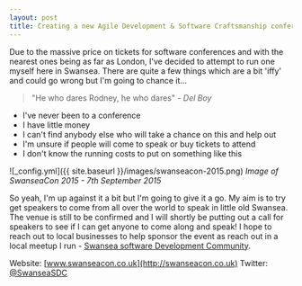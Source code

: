```yaml
---
layout: post
title: Creating a new Agile Development & Software Craftsmanship conference - SwanseaCon 2015
---
```


Due to the massive price on tickets for software conferences and with the nearest ones being as far as London, I've decided to attempt to run one myself here in Swansea. There are quite a few things which are a bit 'iffy' and could go wrong but I'm going to chance it...

> "He who dares Rodney, he who dares" *- Del Boy*

* I've never been to a conference
* I have little money
* I can't find anybody else who will take a chance on this and help out
* I'm unsure if people will come to speak or buy tickets to attend
* I don't know the running costs to put on something like this

![_config.yml]({{ site.baseurl }}/images/swanseacon-2015.png)
*Image of SwanseaCon 2015 - 7th September 2015*

So yeah, I'm up against it a bit but I'm going to give it a go. My aim is to try get speakers to come from all over the world to speak in little old Swansea. The venue is still to be confirmed and I will shortly be putting out a call for speakers to see if I can get anyone to come along and speak! I hope to reach out to local businesses to help sponsor the event as reach out in a local meetup I run - [Swansea software Development Community](http://meetup.com/swansea-software-development-community).

Website: [www.swanseacon.co.uk](http://swanseacon.co.uk)
Twitter: [@SwanseaSDC](http://twitter.com/SwanseaSDC)
